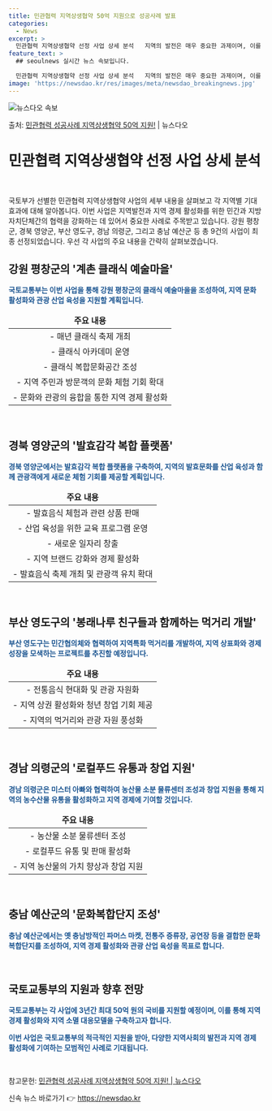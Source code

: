 ```yaml
---
title: 민관협력 지역상생협약 50억 지원으로 성공사례 발표
categories:
  - News
excerpt: >
  민관협력 지역상생협약 선정 사업 상세 분석   지역의 발전은 매우 중요한 과제이며, 이를 위해 민간과 지역이…
feature_text: >
  ## seoulnews 실시간 뉴스 속보입니다.

  민관협력 지역상생협약 선정 사업 상세 분석   지역의 발전은 매우 중요한 과제이며, 이를 위해 민간과 지역이…
image: 'https://newsdao.kr/res/images/meta/newsdao_breakingnews.jpg'
---
```


![뉴스다오 속보](https://newsdao.kr/res/images/meta/newsdao_breakingnews.jpg)

<p>출처: <a href="https://newsdao.kr/4361" rel="dofollow">민관협력 성공사례 지역상생협약 50억 지원!</a> | 뉴스다오</p>

<h1>민관협력 지역상생협약 선정 사업 상세 분석</h1>
<p data-ke-size="size16">&nbsp;</p>
국토부가 선별한 민관협력 지역상생협약 사업의 세부 내용을 살펴보고 각 지역별 기대 효과에 대해 알아봅니다. 이번 사업은 지역발전과 지역 경제 활성화를 위한 민간과 지방자치단체간의 협력을 강화하는 데 있어서 중요한 사례로 주목받고 있습니다. 강원 평창군, 경북 영양군, 부산 영도구, 경남 의령군, 그리고 충남 예산군 등 총 9건의 사업이 최종 선정되었습니다. 우선 각 사업의 주요 내용을 간략히 살펴보겠습니다.
<h2 data-ke-size="size26">강원 평창군의 '계촌 클래식 예술마을'</h2>
<p><b><span style="color: #1a5490;">국토교통부는 이번 사업을 통해 강원 평창군의 클래식 예술마을을 조성하여, 지역 문화 활성화와 관광 산업 육성을 지원할 계획입니다.</span></b></p>
<table>
<thead>
<tr>
<td style="text-align: center; height: 17px;"><b>주요 내용</b></td>
</tr>
</thead>
<tbody>
<tr>
<td style="text-align: center; height: 17px;">- 매년 클래식 축제 개최</td>
</tr>
<tr>
<td style="text-align: center; height: 17px;">- 클래식 아카데미 운영</td>
</tr>
<tr>
<td style="text-align: center; height: 17px;">- 클래식 복합문화공간 조성</td>
</tr>
<tr>
<td style="text-align: center; height: 17px;">- 지역 주민과 방문객의 문화 체험 기회 확대</td>
</tr>
<tr>
<td style="text-align: center; height: 17px;">- 문화와 관광의 융합을 통한 지역 경제 활성화</td>
</tr>
</tbody>
</table>
<p data-ke-size="size16">&nbsp;</p>
<h2 data-ke-size="size26">경북 영양군의 '발효감각 복합 플랫폼'</h2>
<p><b><span style="color: #1a5490;">경북 영양군에서는 발효감각 복합 플랫폼을 구축하여, 지역의 발효문화를 산업 육성과 함께 관광객에게 새로운 체험 기회를 제공할 계획입니다.</span></b></p>
<table>
<thead>
<tr>
<td style="text-align: center; height: 17px;"><b>주요 내용</b></td>
</tr>
</thead>
<tbody>
<tr>
<td style="text-align: center; height: 17px;">- 발효음식 체험과 관련 상품 판매</td>
</tr>
<tr>
<td style="text-align: center; height: 17px;">- 산업 육성을 위한 교육 프로그램 운영</td>
</tr>
<tr>
<td style="text-align: center; height: 17px;">- 새로운 일자리 창출</td>
</tr>
<tr>
<td style="text-align: center; height: 17px;">- 지역 브랜드 강화와 경제 활성화</td>
</tr>
<tr>
<td style="text-align: center; height: 17px;">- 발효음식 축제 개최 및 관광객 유치 확대</td>
</tr>
</tbody>
</table>
<p data-ke-size="size16">&nbsp;</p>
<h2 data-ke-size="size26">부산 영도구의 '봉래나루 친구들과 함께하는 먹거리 개발'</h2>
<p><b><span style="color: #1a5490;">부산 영도구는 민간협의체와 협력하여 지역특화 먹거리를 개발하여, 지역 상표화와 경제 성장을 모색하는 프로젝트를 추진할 예정입니다.</span></b></p>
<table>
<thead>
<tr>
<td style="text-align: center; height: 17px;"><b>주요 내용</b></td>
</tr>
</thead>
<tbody>
<tr>
<td style="text-align: center; height: 17px;">- 전통음식 현대화 및 관광 자원화</td>
</tr>
<tr>
<td style="text-align: center; height: 17px;">- 지역 상권 활성화와 청년 창업 기회 제공</td>
</tr>
<tr>
<td style="text-align: center; height: 17px;">- 지역의 먹거리와 관광 자원 풍성화</td>
</tr>
</tbody>
</table>
<p data-ke-size="size16">&nbsp;</p>
<h2 data-ke-size="size26">경남 의령군의 '로컬푸드 유통과 창업 지원'</h2>
<p><b><span style="color: #1a5490;">경남 의령군은 미스터 아빠와 협력하여 농산물 소분 물류센터 조성과 창업 지원을 통해 지역의 농수산물 유통을 활성화하고 지역 경제에 기여할 것입니다.</span></b></p>
<table>
<thead>
<tr>
<td style="text-align: center; height: 17px;"><b>주요 내용</b></td>
</tr>
</thead>
<tbody>
<tr>
<td style="text-align: center; height: 17px;">- 농산물 소분 물류센터 조성</td>
</tr>
<tr>
<td style="text-align: center; height: 17px;">- 로컬푸드 유통 및 판매 활성화</td>
</tr>
<tr>
<td style="text-align: center; height: 17px;">- 지역 농산물의 가치 향상과 창업 지원</td>
</tr>
</tbody>
</table>
<p data-ke-size="size16">&nbsp;</p>
<h2 data-ke-size="size26">충남 예산군의 '문화복합단지 조성'</h2>
<p><b><span style="color: #1a5490;">충남 예산군에서는 옛 충남방적인 파머스 마켓, 전통주 증류장, 공연장 등을 결합한 문화복합단지를 조성하여, 지역 경제 활성화와 관광 산업 육성을 목표로 합니다.</span></b></p>
<p data-ke-size="size16">&nbsp;</p>
<h2 data-ke-size="size26">국토교통부의 지원과 향후 전망</h2>
<p><b><span style="color: #1a5490;">국토교통부는 각 사업에 3년간 최대 50억 원의 국비를 지원할 예정이며, 이를 통해 지역 경제 활성화와 지역 소멸 대응모델을 구축하고자 합니다.</span></b></p>
<p><b><span style="color: #1a5490;">이번 사업은 국토교통부의 적극적인 지원을 받아, 다양한 지역사회의 발전과 지역 경제 활성화에 기여하는 모범적인 사례로 기대됩니다.</span></b></p>
<p data-ke-size="size16">&nbsp;</p>
참고문헌: <a href="https://newsdao.kr/4361">민관협력 성공사례 지역상생협약 50억 지원! | 뉴스다오</a> 

신속 뉴스 바로가기 👉 <a href="https://newsdao.kr" rel="dofollow">https://newsdao.kr</a>


